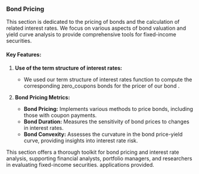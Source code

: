 ### Bond Pricing

This section is dedicated to the pricing of bonds and the calculation of related interest rates. We focus on various aspects of bond valuation and yield curve analysis to provide comprehensive tools for fixed-income securities.

#### Key Features:

1. **Use of the term structure of interest rates:**
   - We used our term structure of interest rates function to compute the corresponding zero_coupons bonds for the pricer of
     our bond .  

2. **Bond Pricing Metrics:**
   - **Bond Pricing:** Implements various methods to price bonds, including those with coupon payments.
   - **Bond Duration:** Measures the sensitivity of bond prices to changes in interest rates.
   - **Bond Convexity:** Assesses the curvature in the bond price-yield curve, providing insights into interest rate risk.

This section offers a thorough toolkit for bond pricing and interest rate analysis, supporting financial analysts, portfolio managers, and researchers in evaluating fixed-income securities.
applications provided.
